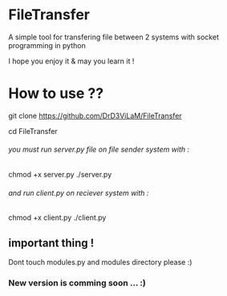 # FileTransfer
A simple tool for transfering file between 2 systems with socket programming in python

I hope you enjoy it & may you learn it !





# How to use ??
git clone https://github.com/DrD3ViLaM/FileTransfer

cd FileTransfer



###### you must run server.py file on file sender system with :
chmod +x server.py
./server.py



###### and run client.py on reciever system with :
chmod +x client.py
./client.py

## important thing !

Dont touch modules.py and modules directory please :)

### New version is comming soon ... :)
